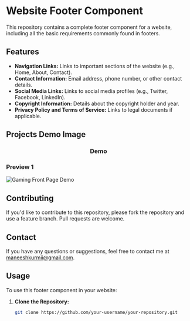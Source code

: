 # Website Footer Component

This repository contains a complete footer component for a website, including all the basic requirements commonly found in footers.

## Features

- **Navigation Links:** Links to important sections of the website (e.g., Home, About, Contact).
- **Contact Information:** Email address, phone number, or other contact details.
- **Social Media Links:** Links to social media profiles (e.g., Twitter, Facebook, LinkedIn).
- **Copyright Information:** Details about the copyright holder and year.
- **Privacy Policy and Terms of Service:** Links to legal documents if applicable.

## Projects Demo Image
<h3 align="center">Demo</h3>
<h3 align="left">Preview 1</h3>
<img src="assets/demo-image.png" alt="Gaming Front Page Demo">

## Contributing
If you'd like to contribute to this repository, please fork the repository and use a feature branch. Pull requests are welcome.

## Contact
If you have any questions or suggestions, feel free to contact me at maneeshkurmii@gmail.com.

## Usage

To use this footer component in your website:

1. **Clone the Repository:**
   ```bash
   git clone https://github.com/your-username/your-repository.git
